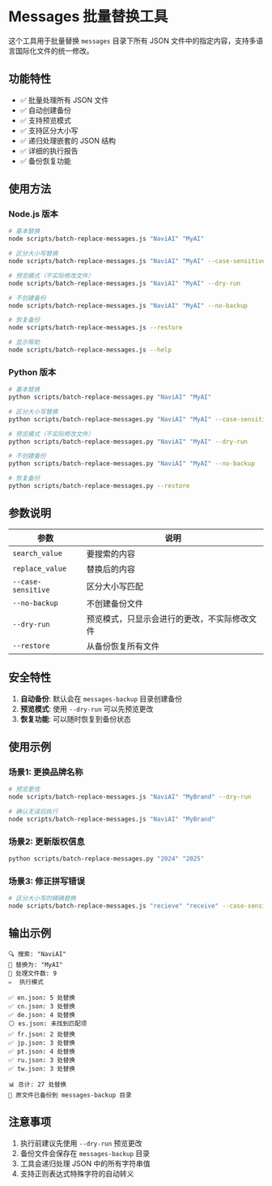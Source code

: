# Messages 批量替换工具

这个工具用于批量替换 `messages` 目录下所有 JSON 文件中的指定内容，支持多语言国际化文件的统一修改。

## 功能特性

- ✅ 批量处理所有 JSON 文件
- ✅ 自动创建备份
- ✅ 支持预览模式
- ✅ 支持区分大小写
- ✅ 递归处理嵌套的 JSON 结构
- ✅ 详细的执行报告
- ✅ 备份恢复功能

## 使用方法

### Node.js 版本

```bash
# 基本替换
node scripts/batch-replace-messages.js "NaviAI" "MyAI"

# 区分大小写替换
node scripts/batch-replace-messages.js "NaviAI" "MyAI" --case-sensitive

# 预览模式（不实际修改文件）
node scripts/batch-replace-messages.js "NaviAI" "MyAI" --dry-run

# 不创建备份
node scripts/batch-replace-messages.js "NaviAI" "MyAI" --no-backup

# 恢复备份
node scripts/batch-replace-messages.js --restore

# 显示帮助
node scripts/batch-replace-messages.js --help
```

### Python 版本

```bash
# 基本替换
python scripts/batch-replace-messages.py "NaviAI" "MyAI"

# 区分大小写替换
python scripts/batch-replace-messages.py "NaviAI" "MyAI" --case-sensitive

# 预览模式（不实际修改文件）
python scripts/batch-replace-messages.py "NaviAI" "MyAI" --dry-run

# 不创建备份
python scripts/batch-replace-messages.py "NaviAI" "MyAI" --no-backup

# 恢复备份
python scripts/batch-replace-messages.py --restore
```

## 参数说明

| 参数               | 说明                                         |
| ------------------ | -------------------------------------------- |
| `search_value`     | 要搜索的内容                                 |
| `replace_value`    | 替换后的内容                                 |
| `--case-sensitive` | 区分大小写匹配                               |
| `--no-backup`      | 不创建备份文件                               |
| `--dry-run`        | 预览模式，只显示会进行的更改，不实际修改文件 |
| `--restore`        | 从备份恢复所有文件                           |

## 安全特性

1. **自动备份**: 默认会在 `messages-backup` 目录创建备份
2. **预览模式**: 使用 `--dry-run` 可以先预览更改
3. **恢复功能**: 可以随时恢复到备份状态

## 使用示例

### 场景1: 更换品牌名称

```bash
# 预览更改
node scripts/batch-replace-messages.js "NaviAI" "MyBrand" --dry-run

# 确认无误后执行
node scripts/batch-replace-messages.js "NaviAI" "MyBrand"
```

### 场景2: 更新版权信息

```bash
python scripts/batch-replace-messages.py "2024" "2025"
```

### 场景3: 修正拼写错误

```bash
# 区分大小写的精确替换
node scripts/batch-replace-messages.js "recieve" "receive" --case-sensitive
```

## 输出示例

```
🔍 搜索: "NaviAI"
🔄 替换为: "MyAI"
📁 处理文件数: 9
✏️  执行模式

✅ en.json: 5 处替换
✅ cn.json: 3 处替换
✅ de.json: 4 处替换
⚪ es.json: 未找到匹配项
✅ fr.json: 2 处替换
✅ jp.json: 3 处替换
✅ pt.json: 4 处替换
✅ ru.json: 3 处替换
✅ tw.json: 3 处替换

📊 总计: 27 处替换
💾 原文件已备份到 messages-backup 目录
```

## 注意事项

1. 执行前建议先使用 `--dry-run` 预览更改
2. 备份文件会保存在 `messages-backup` 目录
3. 工具会递归处理 JSON 中的所有字符串值
4. 支持正则表达式特殊字符的自动转义
